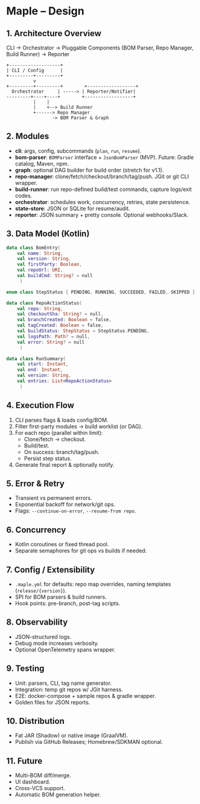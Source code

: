 # Maple – Design

## 1. Architecture Overview

CLI → Orchestrator → Pluggable Components (BOM Parser, Repo Manager, Build Runner) → Reporter

```shell
+-------------------+
| CLI / Config      |
+---------+---------+
          v
+---------+---------+        +------------------+
  Orchestrator     | -----> | Reporter/Notifier|
---------+----+----+        +------------------+
          |    |
          |    +--> Build Runner
          +------> Repo Manager
                 -> BOM Parser & Graph
```

## 2. Modules

- **cli**: args, config, subcommands (`plan`, `run`, `resume`).
- **bom-parser**: `BOMParser` interface + `JsonBomParser` (MVP). Future: Gradle catalog, Maven, npm.
- **graph**: optional DAG builder for build order (stretch for v1.1).
- **repo-manager**: clone/fetch/checkout/branch/tag/push. JGit or git CLI wrapper.
- **build-runner**: run repo-defined build/test commands, capture logs/exit codes.
- **orchestrator**: schedules work, concurrency, retries, state persistence.
- **state-store**: JSON or SQLite for resume/audit.
- **reporter**: JSON summary + pretty console. Optional webhooks/Slack.

## 3. Data Model (Kotlin)

```kotlin
data class BomEntry(
    val name: String,
    val version: String,
    val firstParty: Boolean,
    val repoUrl: URI,
    val buildCmd: String? = null
     )

enum class StepStatus { PENDING, RUNNING, SUCCEEDED, FAILED, SKIPPED }

data class RepoActionStatus(
    val repo: String,
    val checkoutSha: String? = null,
    val branchCreated: Boolean = false,
    val tagCreated: Boolean = false,
    val buildStatus: StepStatus = StepStatus.PENDING,
    val logsPath: Path? = null,
    val error: String? = null
     )

data class RunSummary(
    val start: Instant,
    val end: Instant,
    val version: String,
    val entries: List<RepoActionStatus>
     )
 ```

## 4. Execution Flow

1. CLI parses flags & loads config/BOM.
2. Filter first-party modules → build worklist (or DAG).
3. For each repo (parallel within limit):
   - Clone/fetch → checkout.
   - Build/test.
   - On success: branch/tag/push.
   - Persist step status.
4. Generate final report & optionally notify.

## 5. Error & Retry

- Transient vs permanent errors.
- Exponential backoff for network/git ops.
- Flags: `--continue-on-error`, `--resume-from repo`.

## 6. Concurrency

- Kotlin coroutines or fixed thread pool.
- Separate semaphores for git ops vs builds if needed.

## 7. Config / Extensibility

- `.maple.yml` for defaults: repo map overrides, naming templates (`release/{version}`).
- SPI for BOM parsers & build runners.
- Hook points: pre-branch, post-tag scripts.

## 8. Observability

- JSON-structured logs.
- Debug mode increases verbosity.
- Optional OpenTelemetry spans wrapper.

## 9. Testing

- Unit: parsers, CLI, tag name generator.
- Integration: temp git repos w/ JGit harness.
- E2E: docker-compose + sample repos & gradle wrapper.
- Golden files for JSON reports.

## 10. Distribution

- Fat JAR (Shadow) or native image (GraalVM).
- Publish via GitHub Releases; Homebrew/SDKMAN optional.

## 11. Future

- Multi-BOM diff/merge.
- UI dashboard.
- Cross-VCS support.
- Automatic BOM generation helper.
